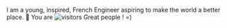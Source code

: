 I am a young, inspired, French Engineer aspiring to make the world a better place. 🚀
You are ![visitors](https://visitor-badge.glitch.me/badge?page_id=armandleopold.armandleopold) Great people ! =)
